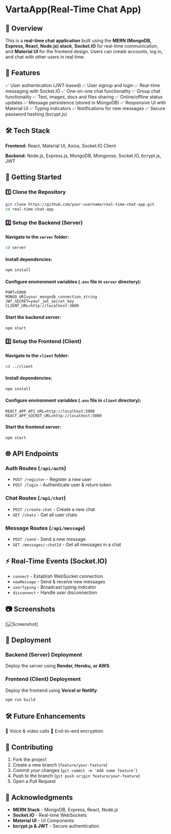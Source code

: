 # VartaApp(Real-Time Chat App)

## 📌 Overview
This is a **real-time chat application** built using the **MERN (MongoDB, Express, React, Node.js) stack**, **Socket.IO** for real-time communication, and **Material UI** for the frontend design. Users can create accounts, log in, and chat with other users in real time.

## 🎯 Features
✅ User authentication (JWT-based)
✅ User signup and login
✅ Real-time messaging with Socket.IO
✅ One-on-one chat functionality
✅ Group chat functionality
✅ Text, images, docs and files sharing
✅ Online/offline status updates
✅ Message persistence (stored in MongoDB)
✅ Responsive UI with Material UI
✅ Typing indicators
✅ Notifications for new messages
✅ Secure password hashing (bcrypt.js)

## 🛠️ Tech Stack
**Frontend:** React, Material UI, Axios, Socket.IO Client

**Backend:** Node.js, Express.js, MongoDB, Mongoose, Socket.IO, bcrypt.js, JWT

## 🚀 Getting Started

### 1️⃣ Clone the Repository
```bash
git clone https://github.com/your-username/real-time-chat-app.git
cd real-time-chat-app
```

### 2️⃣ Setup the Backend (Server)
#### Navigate to the `server` folder:
```bash
cd server
```
#### Install dependencies:
```bash
npm install
```
#### Configure environment variables (`.env` file in `server` directory):
```env
PORT=5000
MONGO_URI=your_mongodb_connection_string
JWT_SECRET=your_jwt_secret_key
CLIENT_URL=http://localhost:3000
```
#### Start the backend server:
```bash
npm start
```

### 3️⃣ Setup the Frontend (Client)
#### Navigate to the `client` folder:
```bash
cd ../client
```
#### Install dependencies:
```bash
npm install
```
#### Configure environment variables (`.env` file in `client` directory):
```env
REACT_APP_API_URL=http://localhost:5000
REACT_APP_SOCKET_URL=http://localhost:5000
```
#### Start the frontend server:
```bash
npm start
```

## 🌐 API Endpoints
### **Auth Routes** (`/api/auth`)
- `POST /register` - Register a new user
- `POST /login` - Authenticate user & return token

### **Chat Routes** (`/api/chat`)
- `POST /create-chat` - Create a new chat
- `GET /chats` - Get all user chats

### **Message Routes** (`/api/message`)
- `POST /send` - Send a new message
- `GET /messages/:chatId` - Get all messages in a chat

## ⚡ Real-Time Events (Socket.IO)
- `connect` - Establish WebSocket connection
- `newMessage` - Send & receive new messages
- `userTyping` - Broadcast typing indicator
- `disconnect` - Handle user disconnection

## 📷 Screenshots
[![Screenshot](https://github.com/nrmlpl/Varta-App/issues/1)]

## 🚀 Deployment
### **Backend (Server) Deployment**
Deploy the server using **Render, Heroku, or AWS**:

### **Frontend (Client) Deployment**
Deploy the frontend using **Vercel or Netlify**:
```bash
npm run build
```

## 🛠️ Future Enhancements
🔹 Voice & video calls
🔹 End-to-end encryption

## 🤝 Contributing
1. Fork the project
2. Create a new branch (`feature/your-feature`)
3. Commit your changes (`git commit -m 'Add some feature'`)
4. Push to the branch (`git push origin feature/your-feature`)
5. Open a Pull Request


## 🙌 Acknowledgments
- **MERN Stack** - MongoDB, Express, React, Node.js
- **Socket.IO** - Real-time WebSockets
- **Material UI** - UI Components
- **bcrypt.js & JWT** - Secure authentication

